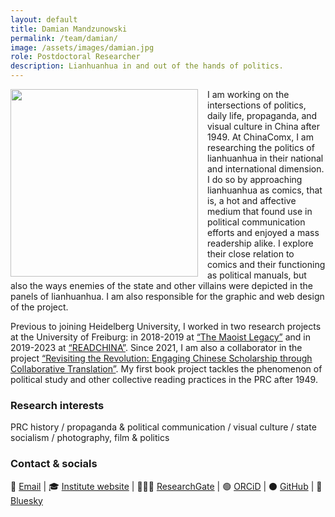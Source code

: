 ```yaml
---
layout: default
title: Damian Mandzunowski
permalink: /team/damian/
image: /assets/images/damian.jpg
role: Postdoctoral Researcher
description: Lianhuanhua in and out of the hands of politics.
---
```

<img src="{{ '/assets/images/damian.jpg' | relative_url }}" style="float: left; width: 300px; margin-right: 15px;">

I am working on the intersections of politics, daily life, propaganda, and visual culture in China after 1949. At ChinaComx, I am researching the politics of lianhuanhua in their national and international dimension. I do so by approaching lianhuanhua as comics, that is, a hot and affective medium that found use in political communication efforts and enjoyed a mass readership alike. I explore their close relation to comics and their functioning as political manuals, but also the ways enemies of the state and other villains were depicted in the panels of lianhuanhua. I am also responsible for the graphic and web design of  the project. 

Previous to joining Heidelberg University, I worked in two research projects at the University of Freiburg: in 2018-2019 at [“The Maoist Legacy”](https://www.maoistlegacy.de/) and in 2019-2023 at [“READCHINA”](https://readchina.github.io). Since 2021, I am also a collaborator in the project [“Revisiting the Revolution: Engaging Chinese Scholarship through Collaborative Translation”](http://prchistory.org/revisiting-the-revolution-landing-page/). My first book project tackles the phenomenon of political study and other collective reading practices in the PRC after 1949. 

### Research interests
PRC history / propaganda & political communication / visual culture / state socialism / photography, film & politics

### Contact & socials
📧 [Email](mailto:damian.mandzunowski@zo.uni-heidelberg.de) | 🎓 [Institute website](https://www.zo.uni-heidelberg.de/sinologie/institute/staff/mandzunowski/) | 👨🏻‍💻 [ResearchGate](https://www.researchgate.net/profile/Damian-Mandzunowski) | 🟢 [ORCiD](https://orcid.org/my-orcid?orcid=0000-0002-3318-6652) | ⚫️ [GitHub](https://github.com/damianodamiani) | 🦋 [Bluesky](https://bsky.app/profile/damiandamiani.bsky.social)